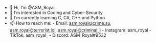 - 👋 Hi, I’m @ASM_Royal
- 👀 I’m interested in Coding and Cyber-Security
- 🌱 I’m currently learning C, C#, C++ and Python
- 📫 How to reach me: 
      - Email: asm.royal@crime.su, asm.royal@terrorist.lol, asm.royal@criminal.li
      - Instagram: asm_royal
      - TikTok: asm_royal_
      - Discord: ASM_Royal#9532

<!---
ASMRoyal/ASMRoyal is a ✨ special ✨ repository because its `README.md` (this file) appears on your GitHub profile.
You can click the Preview link to take a look at your changes.
--->
